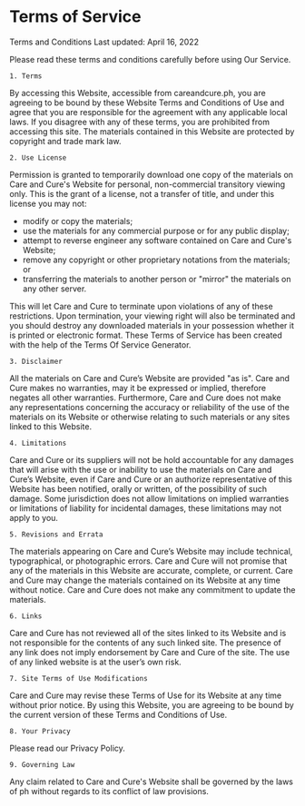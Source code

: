 # Terms of Service

Terms and Conditions
Last updated: April 16, 2022

Please read these terms and conditions carefully before using Our Service.

    1. Terms

By accessing this Website, accessible from careandcure.ph, you are agreeing to be bound by these Website Terms and Conditions of Use and agree that you are responsible for the agreement with any applicable local laws. If you disagree with any of these terms, you are prohibited from accessing this site. The materials contained in this Website are protected by copyright and trade mark law.

    2. Use License
Permission is granted to temporarily download one copy of the materials on Care and Cure's Website for personal, non-commercial transitory viewing only. This is the grant of a license, not a transfer of title, and under this license you may not:

<ul>
<li>modify or copy the materials; </li>
<li>use the materials for any commercial purpose or for any public display; </li>
<li>attempt to reverse engineer any software contained on Care and Cure's Website; </li>
<li>remove any copyright or other proprietary notations from the materials; or </li>
<li>transferring the materials to another person or "mirror" the materials on any other server. </li>
</ul>
This will let Care and Cure to terminate upon violations of any of these restrictions. Upon termination, your viewing right will also be terminated and you should destroy any downloaded materials in your possession whether it is printed or electronic format. These Terms of Service has been created with the help of the Terms Of Service Generator.


    3. Disclaimer
All the materials on Care and Cure’s Website are provided "as is". Care and Cure makes no warranties, may it be expressed or implied, therefore negates all other warranties. Furthermore, Care and Cure does not make any representations concerning the accuracy or reliability of the use of the materials on its Website or otherwise relating to such materials or any sites linked to this Website.

    4. Limitations
Care and Cure or its suppliers will not be hold accountable for any damages that will arise with the use or inability to use the materials on Care and Cure’s Website, even if Care and Cure or an authorize representative of this Website has been notified, orally or written, of the possibility of such damage. Some jurisdiction does not allow limitations on implied warranties or limitations of liability for incidental damages, these limitations may not apply to you.

    5. Revisions and Errata
The materials appearing on Care and Cure’s Website may include technical, typographical, or photographic errors. Care and Cure will not promise that any of the materials in this Website are accurate, complete, or current. Care and Cure may change the materials contained on its Website at any time without notice. Care and Cure does not make any commitment to update the materials.

    6. Links
Care and Cure has not reviewed all of the sites linked to its Website and is not responsible for the contents of any such linked site. The presence of any link does not imply endorsement by Care and Cure of the site. The use of any linked website is at the user’s own risk.

    7. Site Terms of Use Modifications
Care and Cure may revise these Terms of Use for its Website at any time without prior notice. By using this Website, you are agreeing to be bound by the current version of these Terms and Conditions of Use.

    8. Your Privacy
Please read our Privacy Policy.

    9. Governing Law
Any claim related to Care and Cure's Website shall be governed by the laws of ph without regards to its conflict of law provisions.